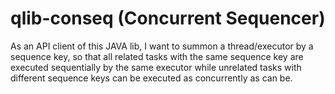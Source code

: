 # qlib-conseq (Concurrent Sequencer)

As an API client of this JAVA lib, I want to summon a thread/executor by a sequence key, so that all related tasks with the same sequence key are executed sequentially by the same executor while unrelated tasks with different sequence keys can be executed as concurrently as can be.
